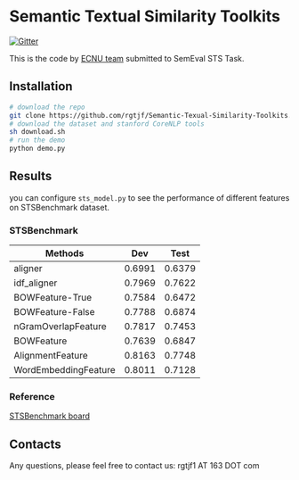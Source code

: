 # Semantic Textual Similarity Toolkits

[![Gitter](https://badges.gitter.im/owner/repo.png)](https://gitter.im/ecnunlp/Lobby?)

This is the code by [ECNU team](http://aclweb.org/anthology/S/S17/S17-2028.pdf) submitted to SemEval STS Task.

## Installation

```bash
# download the repo
git clone https://github.com/rgtjf/Semantic-Texual-Similarity-Toolkits.git
# download the dataset and stanford CoreNLP tools
sh download.sh
# run the demo
python demo.py
```

## Results

you can configure `sts_model.py` to see the performance of different features on STSBenchmark dataset.

### STSBenchmark

| Methods              | Dev    | Test   |
|----------------------|--------|--------|
| aligner              | 0.6991 | 0.6379 |
| idf_aligner          | 0.7969 | 0.7622 |
| BOWFeature-True      | 0.7584 | 0.6472 |
| BOWFeature-False     | 0.7788 | 0.6874 |
| nGramOverlapFeature  | 0.7817 | 0.7453 |
| BOWFeature           | 0.7639 | 0.6847 |
| AlignmentFeature     | 0.8163 | 0.7748 |
| WordEmbeddingFeature | 0.8011 | 0.7128 |

### Reference
[STSBenchmark board](http://ixa2.si.ehu.es/stswiki/index.php/STSbenchmark)


## Contacts
Any questions, please feel free to contact us:
rgtjf1 AT 163 DOT com